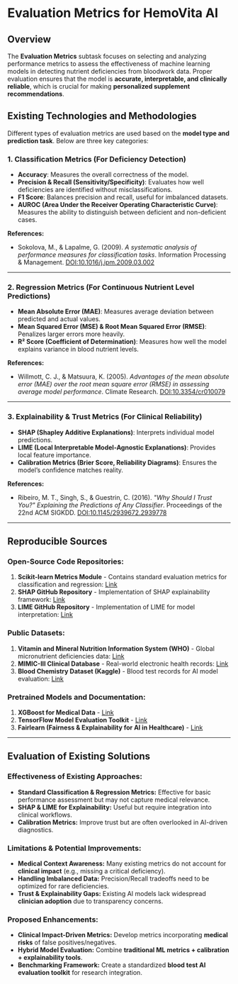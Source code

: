 # Evaluation Metrics for HemoVita AI

## Overview
The **Evaluation Metrics** subtask focuses on selecting and analyzing performance metrics to assess the effectiveness of machine learning models in detecting nutrient deficiencies from bloodwork data. Proper evaluation ensures that the model is **accurate, interpretable, and clinically reliable**, which is crucial for making **personalized supplement recommendations**.

## Existing Technologies and Methodologies

Different types of evaluation metrics are used based on the **model type and prediction task**. Below are three key categories:

### 1. **Classification Metrics** (For Deficiency Detection)
- **Accuracy**: Measures the overall correctness of the model.
- **Precision & Recall (Sensitivity/Specificity)**: Evaluates how well deficiencies are identified without misclassifications.
- **F1 Score**: Balances precision and recall, useful for imbalanced datasets.
- **AUROC (Area Under the Receiver Operating Characteristic Curve)**: Measures the ability to distinguish between deficient and non-deficient cases.


**References:**
- Sokolova, M., & Lapalme, G. (2009). *A systematic analysis of performance measures for classification tasks*. Information Processing & Management. [DOI:10.1016/j.ipm.2009.03.002](https://doi.org/10.1016/j.ipm.2009.03.002)

---

### 2. **Regression Metrics** (For Continuous Nutrient Level Predictions)
- **Mean Absolute Error (MAE)**: Measures average deviation between predicted and actual values.
- **Mean Squared Error (MSE) & Root Mean Squared Error (RMSE)**: Penalizes larger errors more heavily.
- **R² Score (Coefficient of Determination)**: Measures how well the model explains variance in blood nutrient levels.


**References:**
- Willmott, C. J., & Matsuura, K. (2005). *Advantages of the mean absolute error (MAE) over the root mean square error (RMSE) in assessing average model performance*. Climate Research. [DOI:10.3354/cr010079](https://doi.org/10.3354/cr010079)

---

### 3. **Explainability & Trust Metrics** (For Clinical Reliability)
- **SHAP (Shapley Additive Explanations)**: Interprets individual model predictions.
- **LIME (Local Interpretable Model-Agnostic Explanations)**: Provides local feature importance.
- **Calibration Metrics (Brier Score, Reliability Diagrams)**: Ensures the model’s confidence matches reality.


**References:**
- Ribeiro, M. T., Singh, S., & Guestrin, C. (2016). *"Why Should I Trust You?" Explaining the Predictions of Any Classifier*. Proceedings of the 22nd ACM SIGKDD. [DOI:10.1145/2939672.2939778](https://doi.org/10.1145/2939672.2939778)

---

## Reproducible Sources

### Open-Source Code Repositories:
1. **Scikit-learn Metrics Module** - Contains standard evaluation metrics for classification and regression: [Link](https://scikit-learn.org/stable/modules/model_evaluation.html)
2. **SHAP GitHub Repository** - Implementation of SHAP explainability framework: [Link](https://github.com/slundberg/shap)
3. **LIME GitHub Repository** - Implementation of LIME for model interpretation: [Link](https://github.com/marcotcr/lime)

### Public Datasets:
1. **Vitamin and Mineral Nutrition Information System (WHO)** - Global micronutrient deficiencies data: [Link](https://www.who.int/data)
2. **MIMIC-III Clinical Database** - Real-world electronic health records: [Link](https://physionet.org/content/mimic3/)
3. **Blood Chemistry Dataset (Kaggle)** - Blood test records for AI model evaluation: [Link](https://www.kaggle.com/datasets)

### Pretrained Models and Documentation:
1. **XGBoost for Medical Data** - [Link](https://github.com/dmlc/xgboost)
2. **TensorFlow Model Evaluation Toolkit** - [Link](https://www.tensorflow.org/tfx/guide/model_eval)
3. **Fairlearn (Fairness & Explainability for AI in Healthcare)** - [Link](https://github.com/fairlearn/fairlearn)

---

## Evaluation of Existing Solutions

### Effectiveness of Existing Approaches:
- **Standard Classification & Regression Metrics:** Effective for basic performance assessment but may not capture medical relevance.
- **SHAP & LIME for Explainability:** Useful but require integration into clinical workflows.
- **Calibration Metrics:** Improve trust but are often overlooked in AI-driven diagnostics.

### Limitations & Potential Improvements:
- **Medical Context Awareness:** Many existing metrics do not account for **clinical impact** (e.g., missing a critical deficiency).
- **Handling Imbalanced Data:** Precision/Recall tradeoffs need to be optimized for rare deficiencies.
- **Trust & Explainability Gaps:** Existing AI models lack widespread **clinician adoption** due to transparency concerns.

### Proposed Enhancements:
- **Clinical Impact-Driven Metrics:** Develop metrics incorporating **medical risks** of false positives/negatives.
- **Hybrid Model Evaluation:** Combine **traditional ML metrics + calibration + explainability tools**.
- **Benchmarking Framework:** Create a standardized **blood test AI evaluation toolkit** for research integration.

